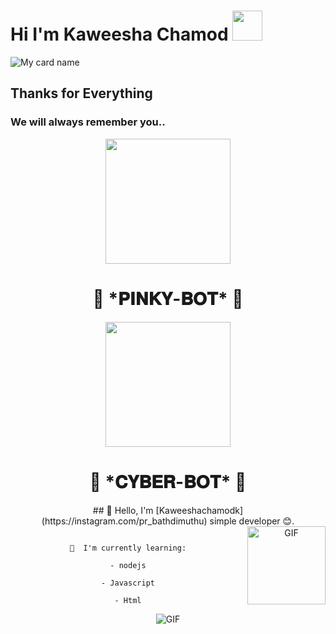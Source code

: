 # Hi I'm Kaweesha Chamod&nbsp;<a href="Hey"><img src="https://raw.githubusercontent.com/TOXIC-DEVIL/TOXIC-DEVIL/TOXIC-DEVIL-OFFICIAL/media/Hi.gif" width="48px"></a>

![My card name](https://cardivo.vercel.app/api?name=kaweesha%20-%20chamod&description=Hi,%20I'm%20a%20Sad%20Developer%20😔&image=https://i.imgur.com/MZDCN2M.jpeginstagram=___two____three___&linkedin=___kaweesha____chamod___&github=kaweesha_chamod&twitter=@)




<!---
Kaweeshachamodk/Kaweeshachamodk is a ✨ special ✨ repository because its `README.md` (this file) appears on your GitHub profile.
You can click the Preview link to take a look at your changes.
--->
## Thanks for Everything 
### We will always remember you..

<div align = "center">

  <img src = "https://i.imgur.com/MZDCN2M.jpeg" width = "200" height = "200">

  <h1> 🐼 *𝐏𝐈𝐍𝐊𝐘-𝐁𝐎𝐓* 🐼 </h1>


<div align = "center">

  <img src = "https://telegra.ph/file/0a526996ffd20bd5177cf.jpg" width = "200" height = "200">

  <h1> 🐼 *𝐂𝐘𝐁𝐄𝐑-𝐁𝐎𝐓* 🐼 </h1>
## 👋 Hello, I'm [Kaweeshachamodk](https://instagram.com/pr_bathdimuthu) simple developer 😊.

<img align="right" alt="GIF" height="125px" src="https://media.giphy.com/media/0YLMNYmGyMfcqRX1j1/source.gif" />

```

📃  I'm currently learning:

- nodejs

- Javascript

- Html

```

<img align="center" fit="fill" alt="GIF" src="https://media.giphy.com/media/836HiJc7pgzy8iNXCn/giphy.gif" />
